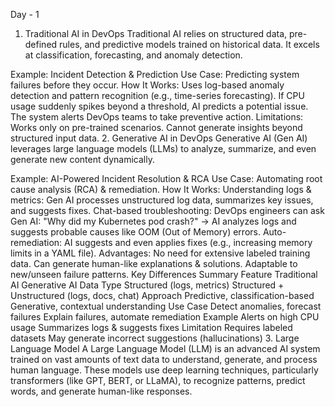 Day - 1
1. Traditional AI in DevOps
Traditional AI relies on structured data, pre-defined rules, and predictive models trained on historical data. It excels at classification, forecasting, and anomaly detection.

Example: Incident Detection & Prediction
Use Case: Predicting system failures before they occur.
How It Works:
Uses log-based anomaly detection and pattern recognition (e.g., time-series forecasting).
If CPU usage suddenly spikes beyond a threshold, AI predicts a potential issue.
The system alerts DevOps teams to take preventive action.
Limitations:
Works only on pre-trained scenarios.
Cannot generate insights beyond structured input data.
2. Generative AI in DevOps
Generative AI (Gen AI) leverages large language models (LLMs) to analyze, summarize, and even generate new content dynamically.

Example: AI-Powered Incident Resolution & RCA
Use Case: Automating root cause analysis (RCA) & remediation.
How It Works:
Understanding logs & metrics: Gen AI processes unstructured log data, summarizes key issues, and suggests fixes.
Chat-based troubleshooting: DevOps engineers can ask Gen AI:
"Why did my Kubernetes pod crash?" → AI analyzes logs and suggests probable causes like OOM (Out of Memory) errors.
Auto-remediation: AI suggests and even applies fixes (e.g., increasing memory limits in a YAML file).
Advantages:
No need for extensive labeled training data.
Can generate human-like explanations & solutions.
Adaptable to new/unseen failure patterns.
Key Differences Summary
Feature	Traditional AI	Generative AI
Data Type	Structured (logs, metrics)	Structured + Unstructured (logs, docs, chat)
Approach	Predictive, classification-based	Generative, contextual understanding
Use Case	Detect anomalies, forecast failures	Explain failures, automate remediation
Example	Alerts on high CPU usage	Summarizes logs & suggests fixes
Limitation	Requires labeled datasets	May generate incorrect suggestions (hallucinations)
3. Large Language Model
A Large Language Model (LLM) is an advanced AI system trained on vast amounts of text data to understand, generate, and process human language. These models use deep learning techniques, particularly transformers (like GPT, BERT, or LLaMA), to recognize patterns, predict words, and generate human-like responses.
